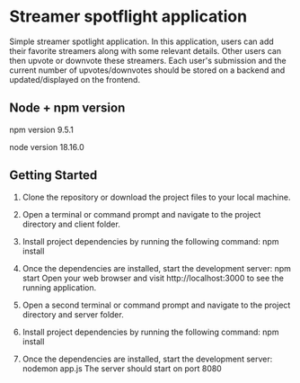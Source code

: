 # Streamer spotflight application

Simple streamer spotlight application. In this application, users can add their favorite streamers along with some relevant details. Other users can then upvote or downvote these streamers. Each user's submission and the current number of upvotes/downvotes should be stored on a backend and updated/displayed on the frontend.

## Node + npm version

npm version 9.5.1

node version 18.16.0

## Getting Started

1. Clone the repository or download the project files to your local machine.
2. Open a terminal or command prompt and navigate to the project directory and client folder.
3. Install project dependencies by running the following command:
   npm install
4. Once the dependencies are installed, start the development server:
   npm start
Open your web browser and visit http://localhost:3000 to see the running application.

5. Open a second terminal or command prompt and navigate to the project directory and server folder.
6. Install project dependencies by running the following command:
   npm install
4. Once the dependencies are installed, start the development server:
   nodemon app.js
The server should start on port 8080
